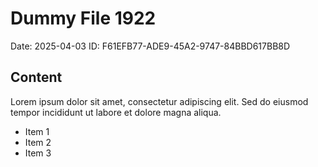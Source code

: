 # Dummy File 1922

Date: 2025-04-03
ID: F61EFB77-ADE9-45A2-9747-84BBD617BB8D

## Content

Lorem ipsum dolor sit amet, consectetur adipiscing elit.
Sed do eiusmod tempor incididunt ut labore et dolore magna aliqua.

* Item 1
* Item 2
* Item 3

